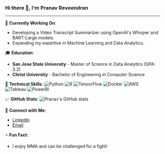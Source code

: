 ### Hi there 👋, I'm Pranav Reveendran

---

🔭 **Currently Working On**:
- Developing a Video Transcript Summarizer using OpenAI's Whisper and BART-Large models.
- Expanding my expertise in Machine Learning and Data Analytics.

🎓 **Education**:
- **San Jose State University** - Master of Science in Data Analytics (GPA: 3.2)
- **Christ University** - Bachelor of Engineering in Computer Science

🔧 **Technical Skills**:
![Python](https://img.shields.io/badge/-Python-000?&logo=Python)
![R](https://img.shields.io/badge/-R-000?&logo=R)
![TensorFlow](https://img.shields.io/badge/-TensorFlow-000?&logo=TensorFlow)
![Docker](https://img.shields.io/badge/-Docker-000?&logo=Docker)
![AWS](https://img.shields.io/badge/-AWS-000?&logo=Amazon-AWS)
![Tableau](https://img.shields.io/badge/-Tableau-000?&logo=Tableau)
![PowerBI](https://img.shields.io/badge/-PowerBI-000?&logo=PowerBI)

📈 **GitHub Stats**:
![Pranav's GitHub stats](https://github-readme-stats.vercel.app/api?username=pranavreveendran&show_icons=true&theme=dark)

💬 **Connect with Me**:
- [LinkedIn](https://www.linkedin.com/in/pranavraveendran/)
- [Email](mailto:pranav.reveendran@sjsu.edu)

⚡ **Fun Fact**:
- I enjoy MMA and can be challenged for a fight!
